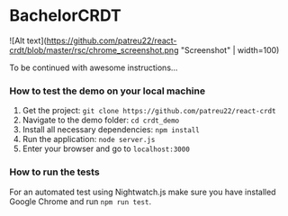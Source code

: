# BachelorCRDT

![Alt text](https://github.com/patreu22/react-crdt/blob/master/rsc/chrome_screenshot.png "Screenshot" | width=100)

To be continued with awesome instructions...

### How to test the demo on your local machine
1. Get the project: `git clone https://github.com/patreu22/react-crdt`
2. Navigate to the demo folder: `cd crdt_demo`
3. Install all necessary dependencies: `npm install`
4. Run the application: `node server.js`
5. Enter your browser and go to `localhost:3000`

### How to run the tests
For an automated test using Nightwatch.js make sure you have installed Google Chrome and run `npm run test`. 

